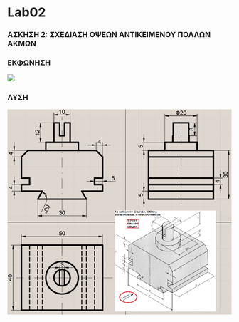 # Lab02
### ΑΣΚΗΣΗ 2: ΣΧΕΔΙΑΣΗ ΟΨΕΩΝ ΑΝΤΙΚΕΙΜΕΝΟΥ ΠΟΛΛΩΝ ΑΚΜΩΝ

### ΕΚΦΩΝΗΣΗ
![](/2_Β.png)

### ΛΥΣΗ
![](/2B_LYSH.png)
